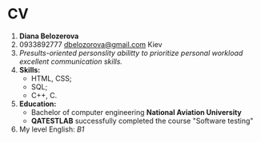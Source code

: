 # CV
1. **Diana Belozerova**
2. 0933892777
   dbelozorova@gmail.com
   Kiev
3. *Presults-oriented personslity abilitty to prioritize personal workload excellent communication skills.*
4. **Skills:**
    * HTML, CSS;
    * SQL;
    * C++, C.
5. **Education:**
    *  Bachelor of computer engineering **National Aviation University**
    * **QATESTLAB** successfully completed the course "Software testing"
6. My level English: *B1*
